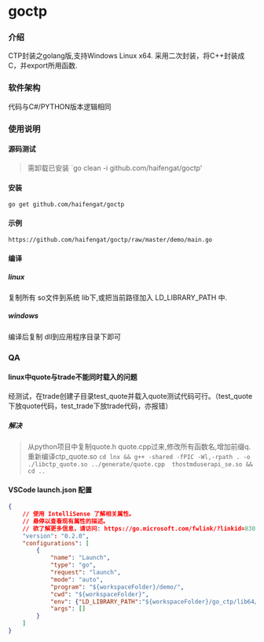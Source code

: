 # goctp

### 介绍
CTP封装之golang版,支持Windows Linux x64.
采用二次封装，将C++封装成C，并export所用函数.

### 软件架构
代码与C#/PYTHON版本逻辑相同

### 使用说明
#### 源码测试
> 需卸载已安装
`go clean -i github.com/haifengat/goctp'
#### 安装
```
go get github.com/haifengat/goctp
```

#### 示例
`https://github.com/haifengat/goctp/raw/master/demo/main.go`

#### 编译
##### linux
复制所有 so文件到系统 lib下,或把当前路径加入 LD_LIBRARY_PATH 中.
##### windows
编译后复制 dll到应用程序目录下即可

### QA
#### linux中quote与trade不能同时载入的问题
经测试，在trade创建子目录test_quote并载入quote测试代码可行。（test_quote下放quote代码，test_trade下放trade代码，亦报错）
##### 解决
> 从python项目中复制quote.h quote.cpp过来,修改所有函数名,增加前缀q. 重新编译ctp_quote.so
`cd lnx && g++ -shared -fPIC -Wl,-rpath . -o ./libctp_quote.so ../generate/quote.cpp  thostmduserapi_se.so && cd ..`

#### VSCode launch.json 配置
```json
{
    // 使用 IntelliSense 了解相关属性。 
    // 悬停以查看现有属性的描述。
    // 欲了解更多信息，请访问: https://go.microsoft.com/fwlink/?linkid=830387
    "version": "0.2.0",
    "configurations": [
        {
            "name": "Launch",
            "type": "go",
            "request": "launch",
            "mode": "auto",
            "program": "${workspaceFolder}/demo/",
            "cwd": "${workspaceFolder}",
            "env": {"LD_LIBRARY_PATH":"${workspaceFolder}/go_ctp/lib64/"},
            "args": []
        }
    ]
}
```